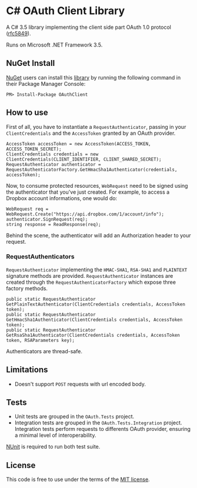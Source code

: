 ﻿C# OAuth Client Library
=======================

A C# 3.5 library implementing the client side part OAuth 1.0 protocol
([rfc5849](http://tools.ietf.org/html/rfc5849)).

Runs on Microsoft .NET Framework 3.5.

NuGet Install
-------------

[NuGet](https://nuget.org/) users can install this 
[library](https://nuget.org/packages/OAuthClient) by running the following 
command in their Package Manager Console:

    PM> Install-Package OAuthClient

How to use
----------

First of all, you have to instantiate a `RequestAuthenticator`, passing in your
`ClientCredentials` and the `AccessToken` granted by an OAuth provider.

    AccessToken accessToken = new AccessToken(ACCESS_TOKEN, ACCESS_TOKEN_SECRET);
    ClientCredentials credentials = new ClientCredentials(CLIENT_IDENTIFIER, CLIENT_SHARED_SECRET);
    RequestAuthenticator authenticator = RequestAuthenticatorFactory.GetHmacSha1Authenticator(credentials, accessToken);

Now, to consume protected resources, `WebRequest` need to be signed using the
authenticator that you've just created. For example, to access a Dropbox account
informations, one would do:

    WebRequest req = WebRequest.Create("https://api.dropbox.com/1/account/info");
    authenticator.SignRequest(req);
    string response = ReadResponse(req);

Behind the scene, the authenticator will add an Authorization header to your request.

### RequestAuthenticators

`RequestAuthenticator` implementing the `HMAC-SHA1`, `RSA-SHA1` and `PLAINTEXT`
signature methods are provided. `RequestAuthenticator` instances are created
through the `RequestAuthenticatorFactory` which expose three factory methods.

    public static RequestAuthenticator GetPlainTextAuthenticator(ClientCredentials credentials, AccessToken token);
    public static RequestAuthenticator GetHmacSha1Authenticator(ClientCredentials credentials, AccessToken token);
    public static RequestAuthenticator GetRsaSha1Authenticator(ClientCredentials credentials, AccessToken token, RSAParameters key);

Authenticators are thread-safe.

Limitations
-----------

* Doesn't support `POST` requests with url encoded body.

Tests
-----

* Unit tests are grouped in the `OAuth.Tests` project.
* Integration tests are grouped in the `OAuth.Tests.Integration` project.
  Integration tests perform requests to differents OAuth provider, ensuring
  a minimal level of interoperability.

[NUnit](http://www.nunit.org/) is required to run both test suite.

License
-------

This code is free to use under the terms of the [MIT license](http://mturcotte.mit-license.org/).
